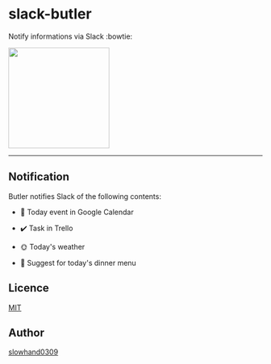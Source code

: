 # slack-butler
Notify informations via Slack :bowtie:

<img src="https://raw.githubusercontent.com/Slowhand0309/slack-butler/master/icon/icon.png" width="200" height="200" />

****

## Notification

Butler notifies Slack of the following contents:

- :calendar: Today event in Google Calendar

- :heavy_check_mark: Task in Trello

- :sun_with_face: Today's weather

- :fork_and_knife: Suggest for today's dinner menu

## Licence

[MIT](https://opensource.org/licenses/MIT)

## Author

[slowhand0309](https://github.com/Slowhand0309)
